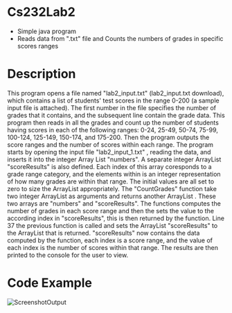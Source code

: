 # Cs232Lab2
- Simple java program
- Reads data from ".txt" file and Counts the numbers of grades in specific scores ranges

# Description

This program opens a file named "lab2_input.txt" (lab2_input.txt download), which contains a list of students' test scores in the range 0-200 (a sample input file is attached). The first number in the file specifies the number of grades that it contains, and the subsequent line contain the grade data. This program then reads in all the grades and count up the number of students having scores in each of the following ranges: 0-24, 25-49, 50-74, 75-99, 100-124, 125-149, 150-174, and 175-200. Then the program outputs the score ranges and the number of scores within each range.
The program starts by opening the input file "lab2_input_1.txt" , reading the data, and inserts it into the integer Array List "numbers". A separate integer ArrayList "scoreResults" is also defined. Each index of this array coresponds to a grade range category, and the elements within is an integer representation of how many grades are within that range. The initial values are all set to zero to size the ArrayList appropriately. The "CountGrades" function take two integer ArrayList as arguments and returns another ArrayList . These two arrays are "numbers" and "scoreResults". The functions computes the number of grades in each score range and then the sets the value to the according index in "scoreResults", this is then returned by the function. Line 37 the previous function is called and sets the ArrayList "scoreResults" to the ArrayList that is returned. "scoreResults" now contains the data computed by the function, each index is a score range, and the value of each index is the number of scores within that range. The results are then printed to the console for the user to view.

# Code Example

![ScreenshotOutput](https://user-images.githubusercontent.com/89806393/135565394-4b9457a9-4853-471e-8930-0170b7ebe421.png)
